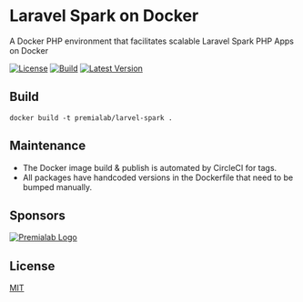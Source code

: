 # Laravel Spark on Docker

A Docker PHP environment that facilitates scalable Laravel Spark PHP Apps on Docker

[![License](https://img.shields.io/npm/l/enzyme.svg)](https://www.npmjs.com/package/enzyme) [![Build](https://img.shields.io/circleci/project/github/Premialab/laravel-spark.svg)](https://circleci.com/gh/Premialab/laravel-spark) [![Latest Version](https://img.shields.io/github/tag-date/premialab/laravel-spark.svg?label=latest%20version)](https://github.com/Premialab/laravel-spark)

## Build

```
docker build -t premialab/larvel-spark .
```
## Maintenance 

- The Docker image build & publish is automated by CircleCI for tags.
- All packages have handcoded versions in the Dockerfile that need to be bumped manually.

## Sponsors
[![Premialab Logo](https://assets.premialab.com/logo_assets/Full%20Color%20-%20BG%20Blue-NANO.png)](https://premialab.com)

## License
[MIT](/LICENSE.md)